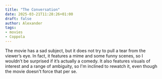 ```yaml
---
title: "The Conversation"
date: 2025-03-21T11:28:26+01:00
draft: false
author: Alexander
tags:
- movies
- Coppola
---
```


The movie has a sad subject, but it does not try to pull a tear from the viewer’s eye.
In fact, it features a mime and some funny scenes, so I wouldn’t be surprised if it’s actually a comedy.
It also features visuals of interest and a range of ambiguity, so I'm inclined to rewatch it, even though the movie doesn't force that per se.
